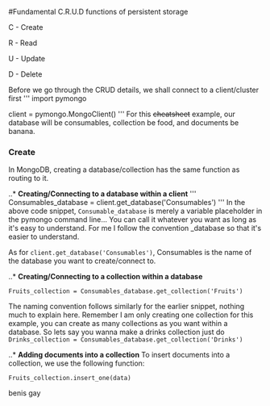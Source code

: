 #Fundamental C.R.U.D functions of persistent storage

C - Create

R - Read

U - Update

D - Delete

Before we go through the CRUD details, we shall connect to a client/cluster first
'''
import pymongo

client = pymongo.MongoClient(<MongoDB server here>)
'''
For this ~~cheatsheet~~ example, our database will be consumables, collection be food, and documents be banana.
### Create

In MongoDB, creating a database/collection has the same function as routing to it.

..* **Creating/Connecting to a database within a client**
'''
Consumables_database = client.get_database('Consumables') 
'''
In the above code snippet, `Consumable_database` is merely a variable placeholder in the pymongo command line... You can call it whatever you want as long as it's easy to understand. For me I follow the convention <databasename>_database so that it's easier to understand.
  
  As for `client.get_database('Consumables')`, Consumables is the name of the database you want to create/connect to.
  
  ..* **Creating/Connecting to a collection within a database**
  ```
  Fruits_collection = Consumables_database.get_collection('Fruits')
  ```
  The naming convention follows similarly for the earlier snippet, nothing much to explain here.
  Remember I am only creating one collection for this example, you can create as many collections as you want within a database. So lets say you wanna make a drinks collection just do `Drinks_collection = Consumables_database.get_collection('Drinks')`
  
  ..* **Adding documents into a collection**
  To insert documents into a collection, we use the following function:
  ```
  Fruits_collection.insert_one(data)
  ```
  benis gay
